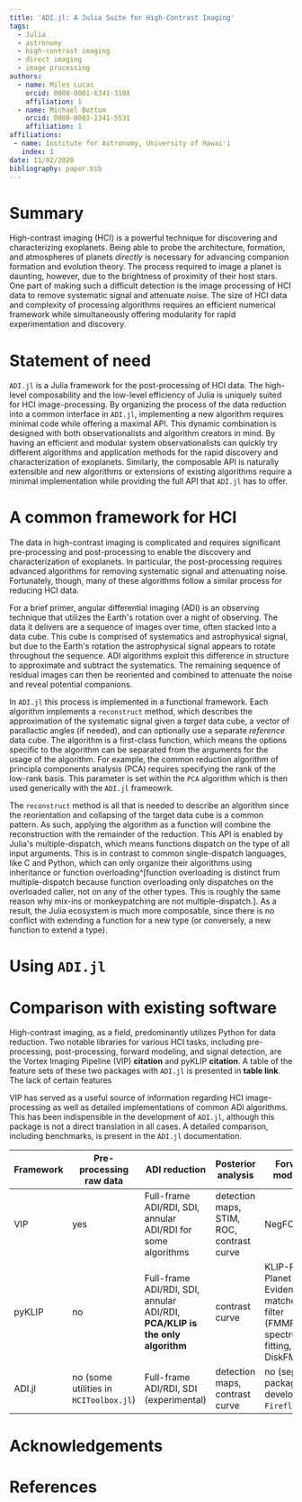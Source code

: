 ```yaml
---
title: 'ADI.jl: A Julia Suite for High-Contrast Imaging'
tags:
  - Julia
  - astronomy
  - high-contrast imaging
  - direct imaging
  - image processing
authors:
  - name: Miles Lucas
    orcid: 0000-0001-6341-310X
    affiliation: 1
  - name: Michael Bottom
    orcid: 0000-0003-1341-5531
    affiliation: 1
affiliations:
 - name: Institute for Astronomy, University of Hawai'i
   index: 1
date: 11/02/2020
bibliography: paper.bib
---
```


# Summary

High-contrast imaging (HCI) is a powerful technique for discovering and characterizing exoplanets. Being able to probe the architecture, formation, and atmospheres of planets *directly* is necessary for advancing companion formation and evolution theory. The process required to image a planet is daunting, however, due to the brightness of proximity of their host stars. One part of making such a difficult detection is the image processing of HCI data to remove systematic signal and attenuate noise. The size of HCI data and complexity of processing algorithms requires an efficient numerical framework while simultaneously offering modularity for rapid experimentation and discovery.

# Statement of need

`ADI.jl` is a Julia framework for the post-processing of HCI data. The high-level composability and the low-level efficiency of Julia is uniquely suited for HCI image-processing. By organizing the process of the data reduction into a common interface in `ADI.jl`, implementing a new algorithm requires minimal code while offering a maximal API. This dynamic combination is designed with both observationalists and algorithm creators in mind. By having an efficient and modular system observationalists can quickly try different algorithms and application methods for the rapid discovery and characterization of exoplanets. Similarly, the composable API is naturally extensible and new algorithms or extensions of existing algorithms require a minimal implementation while providing the full API that `ADI.jl` has to offer.

# A common framework for HCI

The data in high-contrast imaging is complicated and requires significant pre-processing and post-processing to enable the discovery and characterization of exoplanets. In particular, the post-processing requires advanced algorithms for removing systematic signal and attenuating noise. Fortunately, though, many of these algorithms follow a similar process for reducing HCI data.

For a brief primer, angular differential imaging (ADI) is an observing technique that utilizes the Earth's rotation over a night of observing. The data it delivers are a sequence of images over time, often stacked into a data cube. This cube is comprised of systematics and astrophysical signal, but due to the Earth's rotation the astrophysical signal appears to rotate throughout the sequence. ADI algorithms exploit this difference in structure to approximate and subtract the systematics. The remaining sequence of residual images can then be reoriented and combined to attenuate the noise and reveal potential companions.

In `ADI.jl` this process is implemented in a functional framework. Each algorithm implements a `reconstruct` method, which describes the approximation of the systematic signal given a *target* data cube, a vector of parallactic angles (if needed), and can optionally use a separate *reference* data cube. The algorithm is a first-class function, which means the options specific to the algorithm can be separated from the arguments for the usage of the algorithm. For example, the common reduction algorithm of principla components analysis (PCA) requires specifying the rank of the low-rank basis. This parameter is set within the `PCA` algorithm which is then used generically with the `ADI.jl` frameowrk.

The `reconstruct` method is all that is needed to describe an algorithm since the reorientation and collapsing of the target data cube is a common pattern. As such, applying the algorithm as a function will combine the reconstruction with the remainder of the reduction. This API is enabled by Julia's multiple-dispatch, which means functions dispatch on the type of all input arguments. This is in contrast to common single-dispatch languages, like C and Python, which can only organize their algorithms using inheritance or function overloading^[function overloading is distinct frum multiple-dispatch because function overloading only dispatches on the overloaded caller, not on any of the other types. This is roughly the same reason why mix-ins or monkeypatching are not multiple-dispatch.]. As a result, the Julia ecosystem is much more composable, since there is no conflict with extending a function for a new type (or conversely, a new function to extend a type).

# Using `ADI.jl`

# Comparison with existing software

High-contrast imaging, as a field, predominantly utilizes Python for data reduction. Two notable libraries for various HCI tasks, including pre-processing, post-processing, forward modeling, and signal detection, are the Vortex Imaging Pipeline (VIP) **citation** and pyKLIP **citation**. A table of the feature sets of these two packages with `ADI.jl` is presented in **table link**. The lack of certain features

VIP has served as a useful source of information regarding HCI image-processing as well as detailed implementations of common ADI algorithms. This has been indispensible in the development of `ADI.jl`, although this package is not a direct translation in all cases. A detailed comparison, including benchmarks, is present in the `ADI.jl` documentation.

 Framework | Pre-processing raw data | ADI reduction | Posterior analysis | Forward modeling 
-|-|-|-|-
VIP | yes | Full-frame ADI/RDI, SDI, annular ADI/RDI for some algorithms | detection maps, STIM, ROC, contrast curve | NegFC 
pyKLIP | no | Full-frame ADI/RDI, SDI, annular ADI/RDI, **PCA/KLIP is the only algorithm** | contrast curve | KLIP-FM, Planet Evidence, matched filter (FMMF), spectrum fitting, DiskFM
ADI.jl | no (some utilities in `HCIToolbox.jl`) | Full-frame ADI/RDI, SDI (experimental) | detection maps, contrast curve | no (separate package in development, `Firefly.jl`)

# Acknowledgements

# References
